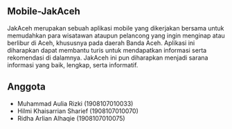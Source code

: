 ## Mobile-JakAceh

JakAceh merupakan sebuah aplikasi mobile yang dikerjakan bersama untuk memudahkan para wisatawan ataupun pelancong yang ingin menginap atau berlibur di Aceh, khususnya pada daerah Banda Aceh. Aplikasi ini diharapkan dapat membantu turis untuk mendapatkan informasi serta rekomendasi di dalamnya. JakAceh ini pun diharapkan menjadi sarana informasi yang baik, lengkap, serta informatif.

## Anggota
- Muhammad Aulia Rizki (1908107010033)
- Hilmi Khaisarrian Sharief (1908107010070)
- Ridha Arlian Alhaqie (1908107010075)
